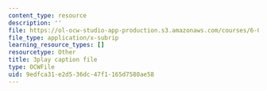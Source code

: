 ```yaml
---
content_type: resource
description: ''
file: https://ol-ocw-studio-app-production.s3.amazonaws.com/courses/6-0001-introduction-to-computer-science-and-programming-in-python-fall-2016/9edfca31e2d536dc47f1165d7580ae58_6LOwPhPDwVc.srt
file_type: application/x-subrip
learning_resource_types: []
resourcetype: Other
title: 3play caption file
type: OCWFile
uid: 9edfca31-e2d5-36dc-47f1-165d7580ae58
---
```

